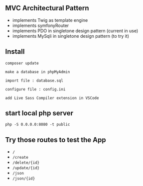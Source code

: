 ## MVC Architectural Pattern

- implements Twig as template engine
- implements symfonyRouter
- implements PDO in singletone design pattern (current in use)
- implements MySqli in singletone design pattern (to try it)

## Install

```
composer update
```

`make a database in phpMyAdmin`

`import file : database.sql`

`configure file : config.ini`

`add Live Sass Compiler extension in VSCode`

## start local php server

 `php -S 0.0.0.0:8080 -t public`

## Try those routes to test the App

- `/`
- `/create`
- `/delete/{id}`
- `/update/{id}`
- `/json`
- `/json/{id}`

 
